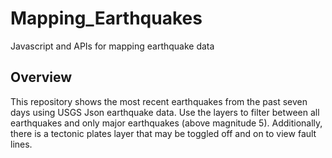 # Mapping_Earthquakes
Javascript and APIs for mapping earthquake data

## Overview
This repository shows the most recent earthquakes from the past seven days using USGS Json earthquake data. Use the layers to filter between all earthquakes and only major earthquakes (above magnitude 5). Additionally, there is a tectonic plates layer that may be toggled off and on to view fault lines.
